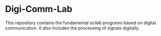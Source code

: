 # Digi-Comm-Lab
This repository contains the fundamental scilab programs based on digital communication. It also includes the processing of signals digitally.
